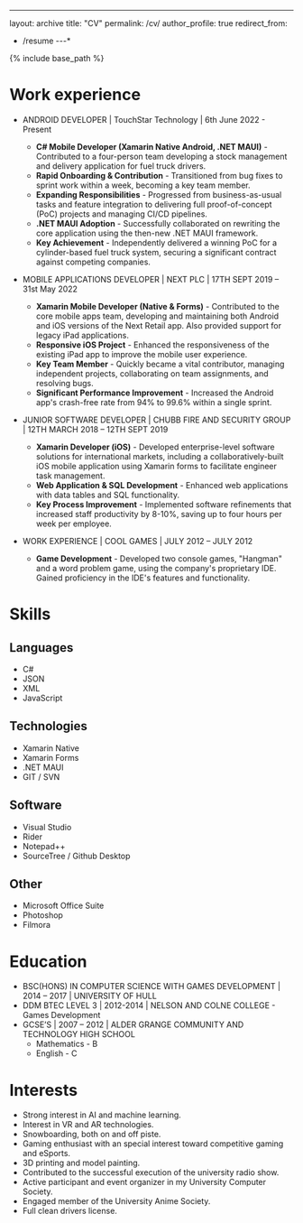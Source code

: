 ---
layout: archive
title: "CV"
permalink: /cv/
author_profile: true
redirect_from:
  - /resume
---*

{% include base_path %}

# Work experience
* ANDROID DEVELOPER | TouchStar Technology | 6th June 2022 - Present
  * __C# Mobile Developer (Xamarin Native Android, .NET MAUI)__ - Contributed to a four-person team developing a stock management and delivery application for fuel truck drivers.
  * __Rapid Onboarding & Contribution__ - Transitioned from bug fixes to sprint work within a week, becoming a key team member.
  * __Expanding Responsibilities__ - Progressed from business-as-usual tasks and feature integration to delivering full proof-of-concept (PoC) projects and managing CI/CD pipelines.
  * __.NET MAUI Adoption__ - Successfully collaborated on rewriting the core application using the then-new .NET MAUI framework.
  * __Key Achievement__ - Independently delivered a winning PoC for a cylinder-based fuel truck system, securing a significant contract against competing companies.

* MOBILE APPLICATIONS DEVELOPER | NEXT PLC | 17TH SEPT 2019 – 31st May 2022
  * __Xamarin Mobile Developer (Native & Forms)__ - Contributed to the core mobile apps team, developing and maintaining both Android and iOS versions of the Next Retail app. Also provided support for legacy iPad applications.
  * __Responsive iOS Project__ - Enhanced the responsiveness of the existing iPad app to improve the mobile user experience.
  * __Key Team Member__ - Quickly became a vital contributor, managing independent projects, collaborating on team assignments, and resolving bugs.
  * __Significant Performance Improvement__ - Increased the Android app's crash-free rate from 94% to 99.6% within a single sprint.

* JUNIOR SOFTWARE DEVELOPER | CHUBB FIRE AND SECURITY GROUP | 12TH MARCH 2018 – 12TH SEPT 2019
  * __Xamarin Developer (iOS)__ - Developed enterprise-level software solutions for international markets, including a collaboratively-built iOS mobile application using Xamarin forms to facilitate engineer task management.
  * __Web Application & SQL Development__ - Enhanced web applications with data tables and SQL functionality.
  * __Key Process Improvement__ - Implemented software refinements that increased staff productivity by 8-10%, saving up to four hours per week per employee.

* WORK EXPERIENCE | COOL GAMES | JULY 2012 – JULY 2012
  * __Game Development__ - Developed two console games, "Hangman" and a word problem game, using the company's proprietary IDE. Gained proficiency in the IDE's features and functionality.
  
# Skills

## Languages

* C#
* JSON
* XML
* JavaScript

## Technologies

* Xamarin Native
* Xamarin Forms
* .NET MAUI
* GIT / SVN

## Software

* Visual Studio
* Rider
* Notepad++
* SourceTree / Github Desktop

## Other

* Microsoft Office Suite
* Photoshop
* Filmora

# Education
* BSC(HONS) IN COMPUTER SCIENCE WITH GAMES DEVELOPMENT | 2014 – 2017 | UNIVERSITY OF HULL
* DDM BTEC LEVEL 3 | 2012-2014 | NELSON AND COLNE COLLEGE - Games Development
* GCSE’S | 2007 – 2012 | ALDER GRANGE COMMUNITY AND TECHNOLOGY HIGH SCHOOL
  * Mathematics - B
  * English - C

# Interests
* Strong interest in AI and machine learning.
* Interest in VR and AR technologies.
* Snowboarding, both on and off piste.
* Gaming enthusiast with an special interest toward competitive gaming and eSports.
* 3D printing and model painting.
* Contributed to the successful execution of the university radio show.
* Active participant and event organizer in my University Computer Society.
* Engaged member of the University Anime Society.
* Full clean drivers license.

